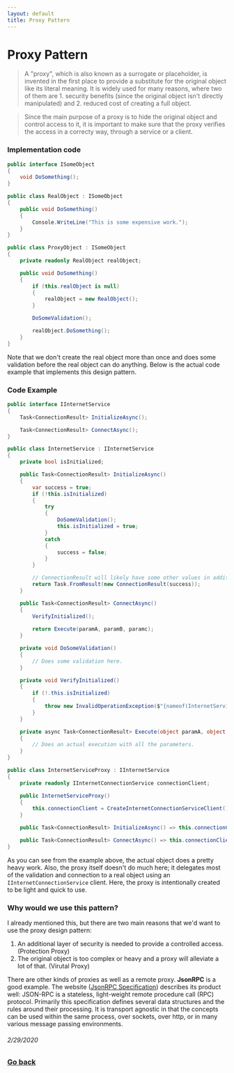 ```yaml
---
layout: default
title: Proxy Pattern
---
```


# Proxy Pattern

> A "proxy", which is also known as a surrogate or placeholder, is invented in the first place to provide a substitute for the original object like its literal meaning. It is widely used for many reasons, where two of them are 1. security benefits (since the original object isn't directly manipulated) and 2. reduced cost of creating a full object.

> Since the main purpose of a proxy is to hide the original object and control access to it, it is important to make sure that the proxy verifies the access in a correcty way, through a service or a client.

### Implementation code

```c#
public interface ISomeObject
{
    void DoSomething();
}

public class RealObject : ISomeObject
{
    public void DoSomething()
    {
        Console.WriteLine("This is some expensive work.");
    }
}

public class ProxyObject : ISomeObject
{
    private readonly RealObject realObject;

    public void DoSomething()
    {
        if (this.realObject is null)
        {
            realObject = new RealObject();
        }

        DoSomeValidation();

        realObject.DoSomething();
    }
}
```

Note that we don't create the real object more than once and does some validation before the real object can do anything.
Below is the actual code example that implements this design pattern.

### Code Example

```c#
public interface IInternetService
{
    Task<ConnectionResult> InitializeAsync();

    Task<ConnectionResult> ConnectAsync();
}

public class InternetService : IInternetService
{
    private bool isInitialized;

    public Task<ConnectionResult> InitializeAsync()
    {
        var success = true;
        if (!this.isInitialized)
        {
            try
            {
                DoSomeValidation();
                this.isInitialized = true;
            }
            catch
            {
                success = false;
            }
        }

        // ConnectionResult will likely have some other values in addition to "success."
        return Task.FromResult(new ConnectionResult(success));
    }

    public Task<ConnectionResult> ConnectAsync()
    {
        VerifyInitialized();
        
        return Execute(paramA, paramB, paramc);
    }

    private void DoSomeValidation()
    {
        // Does some validation here.
    }

    private void VerifyInitialized()
    {
        if (!.this.isInitialized)
        {
            throw new InvalidOperationException($"{nameof(InternetService)} has to be initialized before attempting to initiate a connection.");
        }
    }

    private async Task<ConnectionResult> Execute(object paramA, object paramB, object paramC)
    {
        // Does an actual execution with all the parameters.
    }
}

public class InternetServiceProxy : IInternetService
{
    private readonly IInternetConnectionService connectionClient;

    public InternetServiceProxy()
    {
        this.connectionClient = CreateInternetConnectionServiceClient();
    }

    public Task<ConnectionResult> InitializeAsync() => this.connectionClient.Handle(someParams));

    public Task<ConnectionResult> ConnectAsync() => this.connectionClient.Handle(someOtherParams));
}
```

As you can see from the example above, the actual object does a pretty heavy work. Also, the proxy itself doesn't do much here; it delegates most of the validation and connection to a real object using an `IInternetConnectionService` client. Here, the proxy is intentionally created to be light and quick to use.

### Why would we use this pattern?

I already mentioned this, but there are two main reasons that we'd want to use the proxy design pattern:

1. An additional layer of security is needed to provide a controlled access. (Protection Proxy)
2. The original object is too complex or heavy and a proxy will alleviate a lot of that. (Virutal Proxy)

There are other kinds of proxies as well as a remote proxy. **JsonRPC** is a good example. The website ([JsonRPC Specification](https://www.jsonrpc.org/specification)) describes its product well: JSON-RPC is a stateless, light-weight remote procedure call (RPC) protocol. Primarily this specification defines several data structures and the rules around their processing. It is transport agnostic in that the concepts can be used within the same process, over sockets, over http, or in many various message passing environments.
###### 2/29/2020

### [Go back](https://www.skypar.page)